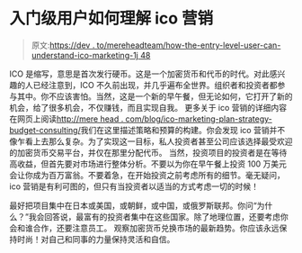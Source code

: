 # 入门级用户如何理解 ico 营销

> 原文:[https://dev . to/mereheadteam/how-the-entry-level-user-can-understand-ico-marketing-1j 48](https://dev.to/mereheadteam/how-the-entry-level-user-could-understand-ico-marketing-1j48)

ICO 是缩写，意思是首次发行硬币。这是一个加密货币和代币的时代。对此感兴趣的人已经注意到，ICO 不久前出现，并几乎遍布全世界。组织者和投资者都参与其中。你不应该害怕。当然，这是一个新的早午餐，但无论如何，它打开了新的机会，给了很多机会，不仅赚钱，而且实现自我。
更多关于 ico 营销的详细内容在网页上阅读[http://mere head . com/blog/ico-marketing-plan-strategy-budget-consulting/](http://merehead.com/blog/ico-marketing-plan-strategy-budget-consulting/)我们在这里描述策略和预算的构建。你会发现 ico 营销并不像乍看上去那么复杂。为了实现这一目标，私人投资者甚至公司应该选择最受欢迎的加密货币交易平台，并仅在那里分配代币。
当然，投资项目的投资者是在等待高收益，但首先要对市场进行整体分析。不要以为你在早午餐上投资 100 万美元会让你成为百万富翁。不要着急，在开始投资之前考虑所有的细节。毫无疑问，ico 营销是有利可图的，但只有当投资者以适当的方式考虑一切的时候！

最好把项目集中在日本或美国，或朝鲜，或中国，或俄罗斯联邦。你问“为什么？”我会回答说，最富有的投资者集中在这些国家。除了地理位置，还要考虑你会和谁合作，还要注意员工。
观察加密货币兑换市场的最新趋势。你应该永远保持时尚！对自己和同事的力量保持灵活和自信。